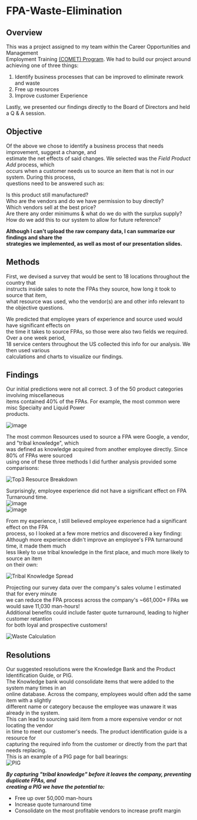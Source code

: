 # FPA-Waste-Elimination

## Overview

This was a project assigned to my team within the Career Opportunities and Management  
Employment Training [(COMET) Program](https://jobs.applied.com/content/College-Recruiting/?locale=en_US). We had to build our project around achieving one of three things:  

1. Identify business processes that can be improved to eliminate rework and waste  
2. Free up resources  
3. Improve customer Experience  

Lastly, we presented our findings directly to the Board of Directors and held a Q & A session.  

## Objective

Of the above we chose to identify a business process that needs improvement, suggest a change, and  
estimate the net effects of said changes. We selected was the *Field Product Add* process, which  
occurs when a customer needs us to source an item that is not in our system. During this process,  
questions need to be answered such as:  

Is this product still manufactured?  
Who are the vendors and do we have permission to buy directly?  
Which vendors sell at the best price?  
Are there any order minimums & what do we do with the surplus supply?  
How do we add this to our system to allow for future reference?  

**Although I can't upload the raw company data, I can summarize our findings and share the  
strategies we implemented, as well as most of our presentation slides.**  

## Methods

First, we devised a survey that would be sent to 18 locations throughout the country that    
instructs inside sales to note the FPAs they source, how long it took to source that item,  
what resource was used, who the vendor(s) are and other info relevant to the objective questions.  

We predicted that employee years of experience and source used would have significant effects on  
the time it takes to source FPAs, so those were also two fields we required. Over a one week period,  
18 service centers throughout the US collected this info for our analysis. We then used various  
calculations and charts to visualize our findings.  

## Findings

Our initial predictions were not all correct. 3 of the 50 product categories involving miscellaneous  
items contained 40% of the FPAs. For example, the most common were misc Specialty and Liquid Power  
products.  

![image](https://user-images.githubusercontent.com/91306342/160316159-0c43f1b8-62e1-4a19-bf6d-9b4d2f31e0b2.png)  

The most common Resources used to source a FPA were Google, a vendor, and "tribal knowledge", which  
was defined as knowledge acquired from another employee directly. Since 80% of FPAs were sourced  
using one of these three methods I did further analysis provided some comparisons:  

![Top3 Resource Breakdown](https://user-images.githubusercontent.com/91306342/160316025-62966b87-3b15-4101-97b2-4e98ff6f2f16.JPG)  


Surprisingly, employee experience did not have a significant effect on FPA Turnaround time.  
![image](https://user-images.githubusercontent.com/91306342/160316720-f7413da0-697e-4b3d-b864-dcaf96467f24.png)  
![image](https://user-images.githubusercontent.com/91306342/160316783-268e4697-6b30-46d1-acc9-53e7769caa11.png)  

From my experience, I still believed employee experience had a significant effect on the FPA  
process, so I looked at a few more metrics and discovered a key finding:  
Although more experience didn't improve an employee's FPA turnaround time, it made them much  
less likely to use tribal knowledge in the first place, and much more likely to source an item  
on their own:  

![Tribal Knowledge Spread](https://user-images.githubusercontent.com/91306342/160317588-64434f30-2ccc-4086-a97c-6b79d64caa8c.JPG)  

Projecting our survey data over the company's sales volume I estimated that for every minute  
we can reduce the FPA process across the company's ~661,000+ FPAs we would save 11,030 man-hours!  
Additional benefits could include faster quote turnaround, leading to higher customer retantion  
for both loyal and prospective customers!  

![Waste Calculation](https://user-images.githubusercontent.com/91306342/160318388-b2d9e503-e8f7-486f-99bd-87f2fb2618d1.JPG)  

## Resolutions

Our suggested resolutions were the Knowledge Bank and the Product Identification Guide, or PIG.  
The Knowledge bank would consolidate items that were added to the system many times in an  
online database. Across the company, employees would often add the same item with a slightly  
different name or category because the employee was unaware it was already in the system.  
This can lead to sourcing said item from a more expensive vendor or not locating the vendor  
in time to meet our customer's needs. The product identification guide is a resource for  
capturing the required info from the customer or directly from the part that needs replacing.  
This is an example of a PIG page for ball bearings:  
![PIG](https://user-images.githubusercontent.com/91306342/160319158-c8b7f6c5-5a68-41f6-b137-75f3fab6717a.JPG)

***By capturing "tribal knowledge" before it leaves the company, preventing duplicate FPAs, and  
creating a PIG we have the potential to:***  

- Free up over 50,000 man-hours  
- Increase quote turnaround time  
- Consolidate on the most profitable vendors to increase profit margin  
